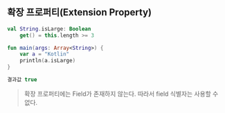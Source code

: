 ## 확장 프로퍼티(Extension Property)

```kotlin
val String.isLarge: Boolean
    get() = this.length >= 3

fun main(args: Array<String>) {
    var a = "Kotlin"
    println(a.isLarge)
}

결과값 true
```

> 확장 프로퍼티에는 Field가 존재하지 않는다. 따라서 field 식별자는 사용할 수 없다.